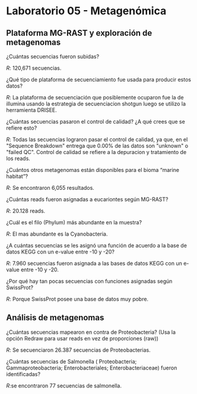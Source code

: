 # Laboratorio 05 - Metagenómica

## Plataforma MG-RAST y exploración de metagenomas

¿Cuántas secuencias fueron subidas? 

_R_: 120,671 secuencias.

¿Qué tipo de plataforma de secuenciamiento fue usada para producir estos datos?

_R_: La plataforma de secuenciación que posiblemente ocuparon fue la de illumina usando la estrategia de secuenciacion shotgun luego se utilizo la herramienta DRISEE.   

¿Cuántas secuencias pasaron el control de calidad? ¿A qué crees que se refiere esto?

_R_: Todas las secuencias lograron pasar el control de calidad, ya que, en el "Sequence Breakdown" entrega que 0.00% de las datos son "unknown" o "failed QC". Control de calidad se refiere a la depuracion y tratamiento de los reads. 

¿Cuántos otros metagenomas están disponibles para el bioma “marine habitat”?

_R_: Se encontraron 6,055 resultados.

¿Cuántas reads fueron asignadas a eucariontes según MG-RAST?

_R_: 20.128 reads.

¿Cuál es el filo (Phylum) más abundante en la muestra?

_R_: El mas abundante es la Cyanobacteria.

¿A cuántas secuencias se les asignó una función de acuerdo a la base de datos KEGG con un e-value entre -10 y -20?

_R_: 7.960 secuencias fueron asignada a las bases de datos KEGG con un e-value entre -10 y -20.

¿Por qué hay tan pocas secuencias con funciones asignadas según SwissProt?

_R_: Porque SwissProt posee una base de datos muy pobre.

## Análisis de metagenomas

¿Cuántas secuencias mapearon en contra de Proteobacteria? (Usa la opción Redraw para usar reads en vez de proporciones (raw)) 

_R_: Se secuenciaron 26.387 secuencias de Proteobacterias.

¿Cuántas secuencias de Salmonella ( Proteobacteria; Gammaproteobacteria; Enterobacteriales; Enterobacteriaceae) fueron identificadas?

_R_:se encontraron 77 secuencias de salmonella.


